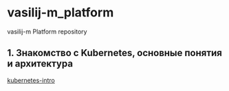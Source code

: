 # vasilij-m_platform
vasilij-m Platform repository

## 1. Знакомство с Kubernetes, основные понятия и архитектура

[kubernetes-intro](./docs/kubernetes-intro.md)

